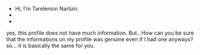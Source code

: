 - Hi, I’m Tarelenion Narlúin.
-
-

yes, this profile does not have much information. But.. How can you be sure that the informations on my profile was genuine even if I had one anyways? so... it is basically the same for you.

<!---
Tarelenion/Tarelenion is a ✨ special ✨ repository because its `README.md` (this file) appears on your GitHub profile.
You can click the Preview link to take a look at your changes.
--->
